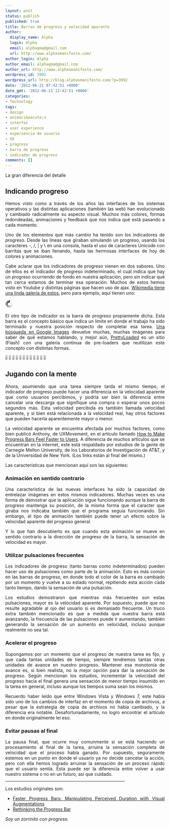 ```yaml
---
layout: post
status: publish
published: true
title: Barras de progreso y velocidad aparente
author:
  display_name: Alpha
  login: Alpha
  email: alphagma@gmail.com
  url: http://www.alphasmanifesto.com/
author_login: Alpha
author_email: alphagma@gmail.com
author_url: http://www.alphasmanifesto.com/
wordpress_id: 3992
wordpress_url: http://blog.alphasmanifesto.com/?p=3992
date: '2012-06-21 07:42:51 +0000'
date_gmt: '2012-06-21 12:42:51 +0000'
categories:
- Technology
tags:
- design
- animaci&oacute;n
- interfaz
- user experience
- experiencia de usuario
- UX
- progreso
- barra de progreso
- indicador de progreso
comments: []
---
```

La gran diferencia del detalle

<h2>Indicando progreso</h2>
<p style="text-align: justify;">Hemos visto como a trav&eacute;s de los a&ntilde;os las interfaces de los sistemas operativos y las distintas aplicaciones (tambi&eacute;n las web) han evolucionado y cambiado radicalmente su aspecto visual. Muchos m&aacute;s colores, formas redondeadas, animaciones y feedback que nos indica qu&eacute; est&aacute; pasando a cada momento.</p>
<p style="text-align: justify;">Uno de los elementos que m&aacute;s cambio ha tenido son los indicadores de progreso. Desde las l&iacute;neas que giraban simulando un progreso, usando los caracteres -, /, | y \ en una consola, hasta el uso de caracteres Unicode con barritas que se iban llenando, hasta las hermosas interfaces de hoy de colores y animaciones.</p>
<p style="text-align: justify;">Cabe aclarar que los indicadores de progreso vienen en dos sabores. Uno de ellos es el indicador de progreso indeterminado, el cual indica que hay un progreso ocurriendo de fondo en nuestra aplicaci&oacute;n, pero sin indicar qu&eacute; tan cerca estamos de terminar esa operaci&oacute;n. Muchos de estos hemos visto en Youtube y distintas p&aacute;ginas que hacen uso de ajax. <a href="http://commons.wikimedia.org/wiki/Category:Throbbers">Wikimedia tiene una linda galer&iacute;a de estos</a>, pero para ejemplo, aqu&iacute; tienen uno:</p>

![](/assets/loader.gif)

<p style="text-align: justify;">El otro tipo de indicador es la barra de progreso propiamente dicha. Esta barra es el concepto b&aacute;sico que indica un l&iacute;mite en donde el trabajo ha sido terminado y nuestra posici&oacute;n respecto de completar esa tarea. <a href="https://www.google.com/search?q=progress+bar&amp;sugexp=chrome,mod%3D11&amp;um=1&amp;ie=UTF-8&amp;hl=en&amp;tbm=isch&amp;source=og&amp;sa=N&amp;tab=wi&amp;authuser=0&amp;ei=KRDjT7fBCOuu2AWmlazqCw&amp;biw=1920&amp;bih=979&amp;sei=LBDjT62ZJIO42wWm8NTcCw">Una b&uacute;squeda en Google Images</a>&nbsp;devuelve muchas, muchas im&aacute;genes para saber de qu&eacute; estamos hablando, y mejor a&uacute;n, <a href="http://prettyloaded.com/">PrettyLoaded</a> es un sitio (Flash) con una galer&iacute;a continua de pre-loaders que reutilizan este concepto con distintas formas.</p>

![](/assets/progressbar.gif)

<h2>Jugando con la mente</h2>
<p style="text-align: justify;">Ahora, asumiendo que una tarea siempre tarda el mismo tiempo, el indicador de progreso puede hacer una diferencia en la velocidad aparente que como usuarios percibimos, y podr&iacute;a ser bien la diferencia entre cancelar una descarga que signifique una compra o esperar unos pocos segundos m&aacute;s. Esta velocidad percibida es tambi&eacute;n llamada velocidad aparente, y si bien est&aacute; relacionada a la velocidad real, hay otros factores que pueden hacerla aparentemente mayor o menor.</p>
<p style="text-align: justify;">La velocidad aparente se encuentra afectada por muchos factores, como bien public&oacute; Anthony, de UXMovement, en el art&iacute;culo llamado <a href="http://uxmovement.com/buttons/how-to-make-progress-bars-feel-faster-to-users/">How to Make Progress Bars Feel Faster to Users</a>. A diferencia de muchos art&iacute;culos que se encuentran en la internet, este est&aacute; respaldado por estudios de la gente de Carnegie Mellon University, de los Laboratorios de Investigaci&oacute;n de AT&amp;T, y de la Universidad de New York. (Los links est&aacute;n al final del mismo.)</p>
<p style="text-align: justify;">Las caracter&iacute;sticas que mencionan aqu&iacute; son las siguientes:</p>
<h3 style="text-align: justify;">Animaci&oacute;n en sentido contrario</h3>
<p style="text-align: justify;">Una caracter&iacute;stica de las nuevas interfaces ha sido la capacidad de entrelazar im&aacute;genes en estos mismos indicadores. Muchas veces es una forma de demostrar que la aplicaci&oacute;n sigue funcionando aunque la barra de progreso mantenga su posici&oacute;n, de la misma forma que el caracter que giraba nos indicaba tambi&eacute;n que el programa segu&iacute;a funcionando. Sin embargo, el tipo de animaci&oacute;n tambi&eacute;n puede tener un efecto sobre la velocidad aparente del progreso general.</p>
<p style="text-align: justify;">Y lo que han descubierto es que cuando esta animaci&oacute;n se mueve en sentido contrario a la direcci&oacute;n de progreso de la barra, la sensaci&oacute;n de velocidad es mayor.</p>
<h3 style="text-align: justify;">Utilizar pulsaciones frecuentes</h3>
<p style="text-align: justify;">Los indicadores de progreso (tanto barras como indeterminados) pueden hacer uso de pulsaciones como parte de la animaci&oacute;n. Esto es m&aacute;s com&uacute;n en las barras de progreso, en donde todo el color de la barra es cambiado por un momento y vuelve a su estado normal, repitiendo esta acci&oacute;n cada tanto tiempo, dando la sensaci&oacute;n de una pulsaci&oacute;n.</p>
<p style="text-align: justify;">Los estudios demostraron que mientras m&aacute;s frecuentes son estas pulsaciones, mayor es la velocidad aparente. Por supuesto, puede que no resulte agradable al ojo del usuario si es demasiado frecuente. Un truco extra tambi&eacute;n mencionado es que a medida que nuestra barra est&aacute; avanzando, la frecuencia de las pulsaciones puede ir aumentando, tambi&eacute;n generando la sensaci&oacute;n de un aumento en velocidad, incluso aunque realmente no sea tal.</p>
<h3 style="text-align: justify;">Acelerar el progreso</h3>
<p style="text-align: justify;">Supongamos por un momento que el progreso de nuestra tarea es fijo, y que cada tantas unidades de tiempo, siempre tendremos tantas otras unidades de avance en nuestro progreso. Mantener esa monoton&iacute;a de avance es, si bien realista, no la mejor opci&oacute;n para dar la sensaci&oacute;n de progreso. Seg&uacute;n mencionan los estudios, incrementar la velocidad del progreso hacia el final genera una sensaci&oacute;n de menor tiempo insumido en la tarea en general, incluso aunque los tiempos suma sean los mismos.</p>
<p style="text-align: justify;">Recuerdo haber le&iacute;do que entre Windows Vista y Windows 7, este hab&iacute;a sido uno de los cambios de interfaz en el momento de copia de archivos, a pesar que la estrategia de copia de archivos no hab&iacute;a cambiado, y la diferencia era notable. Desafortunadamente, no logro encontrar el art&iacute;culo en donde originalmente le&iacute; eso.</p>
<h3 style="text-align: justify;">Evitar pausas al final</h3>
<p style="text-align: justify;">La pausa final, que ocurre muy comunmente si se est&aacute; haciendo un procesamiento al final de la tarea, arruina la sensaci&oacute;n completa de velocidad que el proceso hab&iacute;a ganado. Por supuesto, seguramente estemos en un punto en donde el usuario ya no decide cancelar la acci&oacute;n, pero con ella hemos logrado arruinar la sensaci&oacute;n de un proceso r&aacute;pido que el usuario sent&iacute;a. Esta puede ser la diferencia entre volver a usar nuestro sistema o no en un futuro, as&iacute; que cuidado.</p>
<hr style="width: 75%;" width="75%" />
<p style="text-align: justify;">Los estudios originales son:</p>
<ul style="text-align: justify;">
<li><a href="http://www.chrisharrison.net/projects/progressbars2/ProgressBarsHarrison.pdf">Faster Progress Bars: Manipulating Perceived Duration with Visual Augmentations</a></li>
<li><a href="http://www.scribd.com/lmjabreu/d/2226848-Rethinking-The-Progress-Bar">Rethinking the Progress Bar</a></li>
</ul>
<p style="text-align: justify;"><em>Soy un zorrinito con progreso.</em></p>
